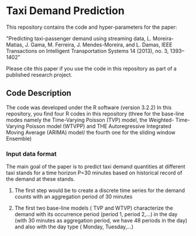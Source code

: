 # Taxi Demand Prediction
This repository contains the code and hyper-parameters for the paper:

"Predicting taxi-passenger demand using streaming data, L. Moreira-Matias, J. Gama, M. Ferreira, J. Mendes-Moreira, and L. Damas, IEEE Transactions on Intelligent Transportation Systems 14 (2013), no. 3, 1393–1402”

Please cite this paper if you use the code in this repository as part of a published research project.

## Code Description

The code was developed under the R software (version 3.2.2)
In this repository, you find four R codes in this repository (three for the base-line modes namely the Time-Varying Poisson (TVP) model, the Weighted- Time-Varying Poisson model (WTVPP) and THE Autoregressive Integrated Moving Average (ARIMA) model/ the fourth one for the sliding window Ensemble)


### Input data format

The main goal of the paper is to predict taxi demand quantities at different taxi stands for a time horizon P=30 minutes based on historical record of the demand at these stands.

1.	The first step would be to create a discrete time series for the demand counts with an aggregation period of 30 minutes

2.	The first two base-line models ( TVP and WTVP) characterize the demand with its occurrence period (period 1, period 2,…) in the day (with 30 minutes as aggregation period, we have 48 periods in the day) and also  with the day type ( Monday, Tuesday,…)

